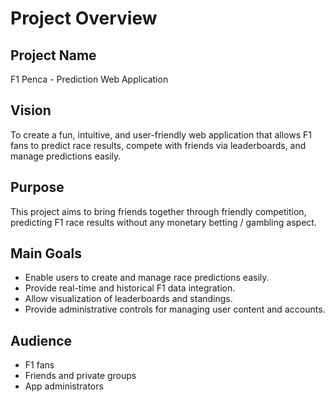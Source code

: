 # Project Overview

## Project Name

F1 Penca - Prediction Web Application

## Vision

To create a fun, intuitive, and user-friendly web application that allows F1 fans to predict race results, compete with friends via leaderboards, and manage predictions easily.

## Purpose

This project aims to bring friends together through friendly competition, predicting F1 race results without any monetary betting / gambling aspect.

## Main Goals

- Enable users to create and manage race predictions easily.
- Provide real-time and historical F1 data integration.
- Allow visualization of leaderboards and standings.
- Provide administrative controls for managing user content and accounts.

## Audience

- F1 fans
- Friends and private groups
- App administrators
